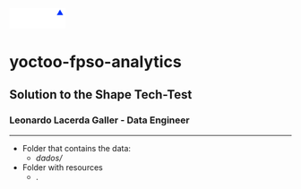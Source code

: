 <img src="shape.gif" width=100/><br/>
# yoctoo-fpso-analytics
## Solution to the Shape Tech-Test
### Leonardo Lacerda Galler - Data Engineer

-----------------

* Folder that contains the data:
  * <i>dados/</i>
* Folder with resources
  * .